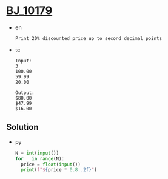 # [BJ_10179](https://acmicpc.net/problem/10179)

* en

  ```en
  Print 20% discounted price up to second decimal points
  ```

* tc

  ```tc
  Input:
  3
  100.00
  59.99
  20.00

  Output:
  $80.00
  $47.99
  $16.00
  ```

## Solution

* py

  ```py
  N = int(input())
  for _ in range(N):
    price = float(input())
    print(f"${price * 0.8:.2f}")
  ```
